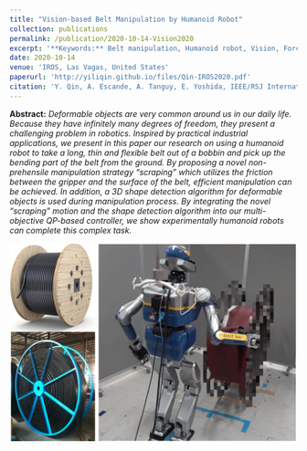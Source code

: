 ```yaml
---
title: "Vision-based Belt Manipulation by Humanoid Robot"
collection: publications
permalink: /publication/2020-10-14-Vision2020
excerpt: '**Keywords:** Belt manipulation, Humanoid robot, Vision, Force'
date: 2020-10-14
venue: 'IROS, Las Vagas, United States'
paperurl: 'http://yiliqin.github.io/files/Qin-IROS2020.pdf'
citation: 'Y. Qin, A. Escande, A. Tanguy, E. Yoshida, IEEE/RSJ International Conference on Intelligent Robots and Systems, 2020'
---
```

**Abstract:** <i>Deformable objects are very common around us in our daily life. Because they have infinitely many degrees of freedom, they present a challenging problem in robotics. Inspired by practical industrial applications, we present in this paper our research on using a humanoid robot to take a long, thin and flexible belt out of a bobbin and pick up the bending part of the belt from the ground. By proposing a novel non-prehensile manipulation strategy “scraping” which utilizes the friction between the gripper and the surface of the belt, efficient manipulation can be achieved. In addition, a 3D shape detection algorithm for deformable objects is used during manipulation process. By integrating the novel “scraping” motion and the shape detection algorithm into our multi-objective QP-based controller, we show experimentally humanoid robots can complete this complex task.</i>

![image_iros](/images/img_iros2020.png)
